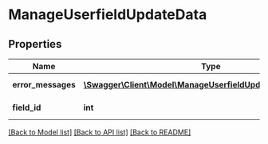 # ManageUserfieldUpdateData

## Properties
Name | Type | Description | Notes
------------ | ------------- | ------------- | -------------
**error_messages** | [**\Swagger\Client\Model\ManageUserfieldUpdateErrorMessages[]**](ManageUserfieldUpdateErrorMessages.md) | List of errors. | [optional] 
**field_id** | **int** | Id of user field. | 

[[Back to Model list]](../README.md#documentation-for-models) [[Back to API list]](../README.md#documentation-for-api-endpoints) [[Back to README]](../README.md)


